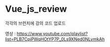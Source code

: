 # Vue_js_review

각각의 브런치에 강의 코드 업로드

영상 : https://www.youtube.com/playlist?list=PLB7CpjPWqHOtYP7P_0Ls9XNed0NLvmkAh
